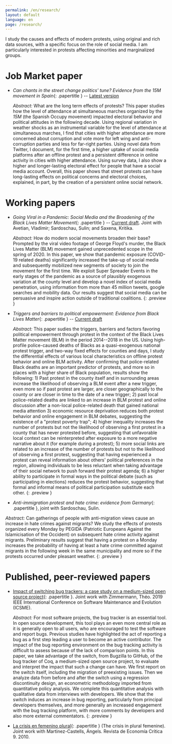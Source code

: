 ```yaml
---
permalink: /en/research/
layout: default
language: en
page: /research/
---
```


I study the causes and effects of modern protests, using original and rich data sources, with a specific focus on the role of social media. I am particularly interested in protests affecting minorities and marginalized groups.


Job Market paper
================

 * *Can chants in the street change politics' tune? Evidence from the 15M movement in Spain*{: .papertitle } -- [Latest version](/docs/effects-15m.pdf) 
 
   *Abstract:* What are the long term effects of protests? This paper
    studies how the level of attendance at simultaneous marches
    organized by the *15M* (the Spanish Occupy movement) impacted
    electoral behavior and political attitudes in the following
    decade. Using regional variation in weather shocks as an
    instrumental variable for the level of attendance at simultaneous
    marches, I find that cities with higher attendance are more
    concerned about corruption and vote more for left wing and
    anti-corruption parties and less for far-right parties. Using
    novel data from Twitter, I document, for the first time, a higher
    uptake of social media platforms after an offline protest and a
    persistent difference in online activity in cities with higher
    attendance. Using survey data, I also show a higher and
    longer-lasting electoral effect for people that have a social
    media account. Overall, this paper shows that street protests can
    have long-lasting effects on political concerns and electoral
    choices, explained, in part, by the creation of a persistent
    online social network.

Working papers
==============

 * *Going Viral in a Pandemic: Social Media and the Broadening of the Black Lives Matter Movement*{: .papertitle } -- [Current draft](/docs/Black-Lives-Matter-and-COVID-19.pdf).
   Joint with Avetian, Vladimir; Sardoschau, Sulin; and Saxena, Kritika.
   
   *Abstract:* How do modern social movements broaden their base?
   Prompted by the viral video footage of George Floyd's murder, the
   Black Lives Matter (BLM) movement gained unprecedented scope in the
   spring of 2020. In this paper, we show that pandemic exposure
   (COVID-19 related deaths) significantly increased the take-up of
   social media and subsequently mobilized new segments of society to
   join the movement for the first time. We exploit Super Spreader
   Events in the early stages of the pandemic as a source of plausibly
   exogenous variation at the county level and develop a novel index
   of social media penetration, using information from more than 45
   million tweets, google searches and mobility data. Our results
   suggest that social media can be persuasive and inspire action
   outside of traditional coalitions.
   {: .preview }


 * *Triggers and barriers to political empowerment: Evidence from Black Lives Matter*{: .papertitle } -- [Current draft](/docs/Triggers-and-barriers-to-political-empowerment-evidence-from-BLM.pdf)

   *Abstract:* This paper sudies the triggers, barriers and factors favoring political empowerment through
   protest in the context of the Black Lives Matter movement (BLM) in the period 2014--2018 in the
   US. Using high-profile police-caused deaths of Blacks as a quasi-exogenous national protest
   trigger, and two-way fixed effects for counties and days, I study the differential effects of
   various local characteristics on offline protest behavior and online BLM activity. After
   confirming that police-related Black deaths are an important predictor of protests, and more so
   in places with a higher share of Black population, results show the following: 1) Past protest in
   the county itself and in surrounding areas increase the likelihood of observing a BLM event after
   a new trigger, even more so if past protest are larger, are closer geographically to the county
   or are closer in time to the date of a new trigger; 2) past local police-related deaths are
   linked to an increase in BLM protest and online discussion after a non-local police-related death
   that gained national media attention 3) economic resource deprivation reduces both protest
   behavior and online engagement in BLM debates, suggesting the existence of a "protest poverty
   trap"; 4) higher inequality increases the number of protests but not the likelihood of observing
   a first protest in a county that has never protested before, suggesting that unfavorable local
   context can be reinterpreted after exposure to a more negative narrative about it (for example
   during a protest); 5) more social links are related to an increase of the number of protests but
   not to the likelihood of observing a first protest, suggesting that having experienced a protest
   can reveal information about others' political preferences in the region, allowing individuals to
   be less reluctant when taking advantage of their social network to push forward their protest
   agenda; 6) a higher ability to participate in formal ways in the political debate (such as
   participating in elections) reduces the protest behavior, suggesting that formal and informal
   means of political participation substitute each other.
   {: .preview }


 * *Anti-immigration protest and hate crime: evidence from Germany*{: .papertitle }, joint with Sardoschau, Sulin.

  *Abstract:* Can gatherings of people with anti-migration views cause an increase in hate crimes against
   migrants? We study the effects of protests organized every Monday by PEGIDA (Patriotic Europeans
   Against the Islamicisation of the Occident) on subsequent hate crime activity against
   migrants. Preliminary results suggest that having a protest on a Monday increases the probability of
   having at least a hate crime committed against migrants in the following week in the same municipality
   and more so if the protests occurred under pleasant weather.
   {: .preview }


Published, peer-reviewed papers
===============================

 * [Impact of switching bug trackers: a case study on a medium-sized open source project](https://hal.archives-ouvertes.fr/hal-01951176){: .papertitle }.
   Joint work with Zimmermann, Théo. 2019 IEEE International Conference on Software Maintenance and Evolution (ICSME).

   *Abstract:* For most software projects, the bug tracker is an essential tool. In open source
   development, this tool plays an even more central role as it is generally open to all users, who
   are encouraged to test the software and report bugs. Previous studies have highlighted the act of
   reporting a bug as a first step leading a user to become an active contributor. The impact of the
   bug reporting environment on the bug tracking activity is difficult to assess because of the lack
   of comparison points. In this paper, we take advantage of the switch, from Bugzilla to GitHub, of
   the bug tracker of Coq, a medium-sized open source project, to evaluate and interpret the impact
   that such a change can have. We first report on the switch itself, including the migration of
   preexisting issues. Then we analyze data from before and after the switch using a regression
   discontinuity design, an econometric methodology imported from quantitative policy analysis. We
   complete this quantitative analysis with qualitative data from interviews with developers. We
   show that the switch induces an increase in bug reporting, particularly from principal developers
   themselves, and more generally an increased engagement with the bug tracking platform, with more
   comments by developers and also more external commentators.
   {: .preview }

 * [La crisis en femenino plural](https://www.mujeresenred.net/spip.php?article1878){: .papertitle }
   (The crisis in plural femenine). Joint work with Martinez-Castells, Ángels. Revista de Economía Crítica 9. 2010. 


